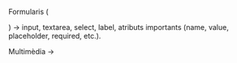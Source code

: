 
Formularis (<form>) → input, textarea, select, label, atributs importants (name, value, placeholder, required, etc.).

Multimèdia → <audio>, <video>, <iframe>.

Lottie Files → animacions vectorials.


Accessibilitat bàsica (A11Y) → atributs alt, aria-*, jerarquia de títols.